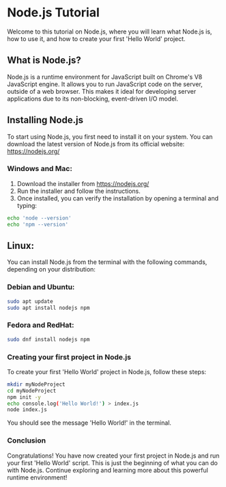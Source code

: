 # Node.js Tutorial

Welcome to this tutorial on Node.js, where you will learn what Node.js is, how to use it, and how to create your first 'Hello World' project.

## What is Node.js?
Node.js is a runtime environment for JavaScript built on Chrome's V8 JavaScript engine. It allows you to run JavaScript code on the server, outside of a web browser. This makes it ideal for developing server applications due to its non-blocking, event-driven I/O model.

## Installing Node.js
To start using Node.js, you first need to install it on your system. You can download the latest version of Node.js from its official website: https://nodejs.org/

### Windows and Mac:
1. Download the installer from https://nodejs.org/
2. Run the installer and follow the instructions.
3. Once installed, you can verify the installation by opening a terminal and typing:
```bash
echo 'node --version'
echo 'npm --version'
```

## Linux:
You can install Node.js from the terminal with the following commands, depending on your distribution:

### Debian and Ubuntu:
```bash
sudo apt update
sudo apt install nodejs npm
```

### Fedora and RedHat:
```bash
sudo dnf install nodejs npm
```

### Creating your first project in Node.js
To create your first 'Hello World' project in Node.js, follow these steps:
```bash
mkdir myNodeProject
cd myNodeProject
npm init -y
echo console.log('Hello World!') > index.js
node index.js
```
You should see the message 'Hello World!' in the terminal.

### Conclusion
Congratulations! You have now created your first project in Node.js and run your first 'Hello World' script. This is just the beginning of what you can do with Node.js. Continue exploring and learning more about this powerful runtime environment!
